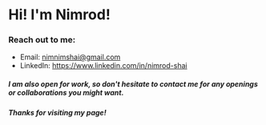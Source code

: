 # Hi! I'm Nimrod!


### Reach out to me:
- Email: nimnimshai@gmail.com
- LinkedIn: https://www.linkedin.com/in/nimrod-shai


##### I am also open for  work, so don't hesitate to contact me for any openings or collaborations you might want.

##### Thanks for visiting my page!


<!---
NimrodShai2/NimrodShai2 is a ✨ special ✨ repository because its `README.md` (this file) appears on your GitHub profile.
You can click the Preview link to take a look at your changes.
--->

